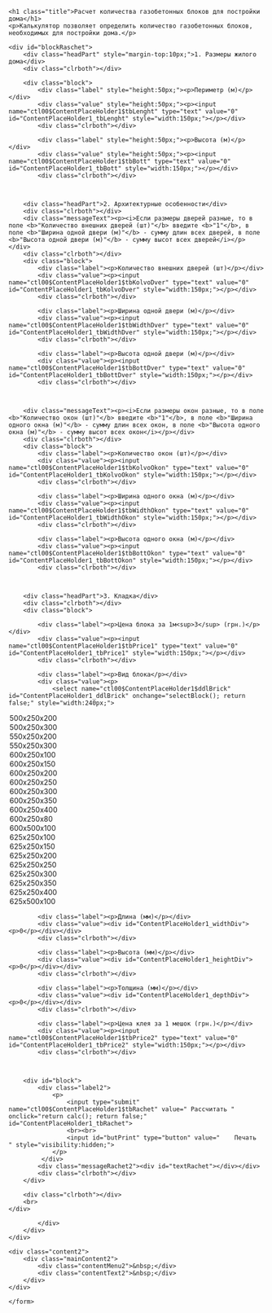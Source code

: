         
    <h1 class="title">Расчет количества газобетонных блоков для постройки дома</h1>
    <p>Калькулятор позволяет определить количество газобетонных блоков, необходимых для постройки дома.</p>

    <div id="blockRaschet">
        <div class="headPart" style="margin-top:10px;">1. Размеры жилого дома</div>
        <div class="clrboth"></div>

        <div class="block">
            <div class="label" style="height:50px;"><p>Периметр (м)</p></div>
            <div class="value" style="height:50px;"><p><input name="ctl00$ContentPlaceHolder1$tbLenght" type="text" value="0" id="ContentPlaceHolder1_tbLenght" style="width:150px;"></p></div>
            <div class="clrboth"></div>

            <div class="label" style="height:50px;"><p>Высота (м)</p></div>
            <div class="value" style="height:50px;"><p><input name="ctl00$ContentPlaceHolder1$tbBott" type="text" value="0" id="ContentPlaceHolder1_tbBott" style="width:150px;"></p></div>
            <div class="clrboth"></div>

            

        <div class="headPart">2. Архитектурные особенности</div>
        <div class="clrboth"></div>
        <div class="messageText"><p><i>Если размеры дверей разные, то в поле <b>"Количество внешних дверей (шт)"</b> введите <b>"1"</b>, в поле <b>"Ширина одной двери (м)"</b> - сумму длин всех дверей, в поле <b>"Высота одной двери (м)"</b> - сумму высот всех дверей</i></p></div>
        <div class="clrboth"></div>
        <div class="block">
            <div class="label"><p>Количество внешних дверей (шт)</p></div>
            <div class="value"><p><input name="ctl00$ContentPlaceHolder1$tbKolvoDver" type="text" value="0" id="ContentPlaceHolder1_tbKolvoDver" style="width:150px;"></p></div>
            <div class="clrboth"></div>

            <div class="label"><p>Ширина одной двери (м)</p></div>
            <div class="value"><p><input name="ctl00$ContentPlaceHolder1$tbWidthDver" type="text" value="0" id="ContentPlaceHolder1_tbWidthDver" style="width:150px;"></p></div>
            <div class="clrboth"></div>

            <div class="label"><p>Высота одной двери (м)</p></div>
            <div class="value"><p><input name="ctl00$ContentPlaceHolder1$tbBottDver" type="text" value="0" id="ContentPlaceHolder1_tbBottDver" style="width:150px;"></p></div>
            <div class="clrboth"></div>

            

        <div class="messageText"><p><i>Если размеры окон разные, то в поле <b>"Количество окон (шт)"</b> введите <b>"1"</b>, в поле <b>"Ширина одного окна (м)"</b> - сумму длин всех окон, в поле <b>"Высота одного окна (м)"</b> - сумму высот всех окон</i></p></div>
        <div class="clrboth"></div>
        <div class="block">
            <div class="label"><p>Количество окон (шт)</p></div>
            <div class="value"><p><input name="ctl00$ContentPlaceHolder1$tbKolvoOkon" type="text" value="0" id="ContentPlaceHolder1_tbKolvoOkon" style="width:150px;"></p></div>
            <div class="clrboth"></div>

            <div class="label"><p>Ширина одного окна (м)</p></div>
            <div class="value"><p><input name="ctl00$ContentPlaceHolder1$tbWidthOkon" type="text" value="0" id="ContentPlaceHolder1_tbWidthOkon" style="width:150px;"></p></div>
            <div class="clrboth"></div>

            <div class="label"><p>Высота одного окна (м)</p></div>
            <div class="value"><p><input name="ctl00$ContentPlaceHolder1$tbBottOkon" type="text" value="0" id="ContentPlaceHolder1_tbBottOkon" style="width:150px;"></p></div>
            <div class="clrboth"></div>

            

        <div class="headPart">3. Кладка</div>
        <div class="clrboth"></div>
        <div class="block">

            <div class="label"><p>Цена блока за 1м<sup>3</sup> (грн.)</p></div>
            <div class="value"><p><input name="ctl00$ContentPlaceHolder1$tbPrice1" type="text" value="0" id="ContentPlaceHolder1_tbPrice1" style="width:150px;"></p></div>
            <div class="clrboth"></div>

            <div class="label"><p>Вид блока</p></div>
            <div class="value"><p>
                <select name="ctl00$ContentPlaceHolder1$ddlBrick" id="ContentPlaceHolder1_ddlBrick" onchange="selectBlock(); return false;" style="width:240px;">
  <option value="24">500х250х200</option>
	<option value="13">500х250х300</option>
	<option value="14">550х250х200</option>
	<option value="15">550х250х300</option>
	<option value="7">600х250х100</option>
	<option value="2">600х250х150</option>
	<option value="4">600х250х200</option>
	<option value="9">600х250х250</option>
	<option value="10">600х250х300</option>
	<option value="11">600х250х350</option>
	<option value="12">600х250х400</option>
	<option value="23">600х250х80</option>
	<option value="5">600х500х100</option>
	<option value="6">625х250х100</option>
	<option value="21">625х250х150</option>
	<option value="18">625х250х200</option>
	<option value="19">625х250х250</option>
	<option value="16">625х250х300</option>
	<option value="20">625х250х350</option>
	<option value="17">625х250х400</option>
	<option value="22">625х500х100</option>

</select>
            </p></div>
            <div class="clrboth"></div>

            <div class="label"><p>Длина (мм)</p></div>
            <div class="value"><div id="ContentPlaceHolder1_widthDiv"><p>0</p></div></div>
            <div class="clrboth"></div>

            <div class="label"><p>Высота (мм)</p></div>
            <div class="value"><div id="ContentPlaceHolder1_heightDiv"><p>0</p></div></div>
            <div class="clrboth"></div>

            <div class="label"><p>Толщина (мм)</p></div>
            <div class="value"><div id="ContentPlaceHolder1_depthDiv"><p>0</p></div></div>
            <div class="clrboth"></div>

            <div class="label"><p>Цена клея за 1 мешок (грн.)</p></div>
            <div class="value"><p><input name="ctl00$ContentPlaceHolder1$tbPrice2" type="text" value="0" id="ContentPlaceHolder1_tbPrice2" style="width:150px;"></p></div>
            <div class="clrboth"></div>

            

        <div id="block">
            <div class="label2">
                <p>
                    <input type="submit" name="ctl00$ContentPlaceHolder1$tbRachet" value=" Рассчитать " onclick="return calc(); return false;" id="ContentPlaceHolder1_tbRachet">
                    <br><br>
                    <input id="butPrint" type="button" value="    Печать    " style="visibility:hidden;">
                </p>
             </div>
            <div class="messageRachet2"><div id="textRachet"></div></div>
            <div class="clrboth"></div>
        </div>

        <div class="clrboth"></div>
        <br>
    </div>

<input type="hidden" name="ctl00$ContentPlaceHolder1$hfParamClutch" id="ContentPlaceHolder1_hfParamClutch" value="24=500=250=200=0.025%13=500=250=300=0.0375%14=550=250=200=0.0275%15=550=250=300=0.04125%7=600=250=100=0.015%2=600=250=150=0.0225%4=600=250=200=0.03%9=600=250=250=0.0375%10=600=250=300=0.045%11=600=250=350=0.0525%12=600=250=400=0.06%23=600=250=80=0.012%5=600=500=100=0.03%6=625=250=100=0.015625%21=625=250=150=0.0234375%18=625=250=200=0.03125%19=625=250=250=0.0390625%16=625=250=300=0.046875%20=625=250=350=0.0546875%17=625=250=400=0.0625%22=625=500=100=0.03125%">

            </div>
        </div>
    </div>

    <div class="content2">
        <div class="mainContent2">
            <div class="contentMenu2">&nbsp;</div>
            <div class="contentText2">&nbsp;</div>
        </div>
    </div>
    
    
<script type="text/javascript"> 
<!--
    function selectBlock() {
        document.getElementById('butPrint').style.visibility = 'hidden';
        var ddlBrick = document.getElementById('ContentPlaceHolder1_ddlBrick');
        var brick = ddlBrick.options[ddlBrick.selectedIndex].value;

        var P1 = 0;
        var P2 = 0;
        var P3 = 0;
        var tmp = document.getElementById('ContentPlaceHolder1_hfParamClutch').value.split('%');
        for (var i = 0; i < tmp.length; i++) {
            var tmp2 = tmp[i].split('=');
            if (tmp2.length == 5 && tmp2[0] == brick) {
                P1 = tmp2[1];
                P2 = tmp2[2];
                P3 = tmp2[3];
            }
        }
        document.getElementById('ContentPlaceHolder1_widthDiv').innerHTML = "<p>" + P1 + "</p>";
        document.getElementById('ContentPlaceHolder1_heightDiv').innerHTML = "<p>" + P2 + "</p>";
        document.getElementById('ContentPlaceHolder1_depthDiv').innerHTML = "<p>" + P3 + "</p>";
    }


    function calc() {
        document.getElementById('butPrint').style.visibility = 'hidden';
        var N10 = 0;
        var N = 0;
        var V = 0;
        var K4 = document.getElementById('ContentPlaceHolder1_tbBott').value;
        var K2 = document.getElementById('ContentPlaceHolder1_tbLenght').value;
        var K7 = document.getElementById('ContentPlaceHolder1_tbKolvoDver').value;
        var K6 = document.getElementById('ContentPlaceHolder1_tbWidthDver').value;
        var K8 = document.getElementById('ContentPlaceHolder1_tbBottDver').value;
        var K9 = document.getElementById('ContentPlaceHolder1_tbKolvoOkon').value;
        var K10 = document.getElementById('ContentPlaceHolder1_tbWidthOkon').value;
        var K11 = document.getElementById('ContentPlaceHolder1_tbBottOkon').value;

        var price1 = document.getElementById('ContentPlaceHolder1_tbPrice1').value;
        var price2 = document.getElementById('ContentPlaceHolder1_tbPrice2').value;
        price1 = price1.replace(',', '.');
        price2 = price2.replace(',', '.');

        K4 = K4.replace(',', '.');
        K2 = K2.replace(',', '.');
        K6 = K6.replace(',', '.');
        K8 = K8.replace(',', '.');
        K10 = K10.replace(',', '.');
        K11 = K11.replace(',', '.');

        K7 = parseInt(K7);
        K9 = parseInt(K9);
        price1 = parseFloat(price1);
        price2 = parseFloat(price2);

        if (isNaN(K7) || isNaN(K9) || isNaN(parseFloat(K4)) || isNaN(parseFloat(K2)) || isNaN(parseFloat(K6)) || isNaN(parseFloat(K8)) || isNaN(parseFloat(K10)) || isNaN(parseFloat(K11)) || isNaN(parseFloat(price1)) || isNaN(parseFloat(price2))) {
            document.getElementById("textRachet").innerHTML = 'Ошибка при вводе значения!';
            return false;
        }

        var P1 = 0;
        var P2 = 0;
        var P3 = 0;
        var volume = 0;
        var Nam = '';

        var ddlBrick = document.getElementById('ContentPlaceHolder1_ddlBrick');
        var brick = ddlBrick.options[ddlBrick.selectedIndex].value;
        Nam = ddlBrick.options[ddlBrick.selectedIndex].text;

        var tmp = document.getElementById('ContentPlaceHolder1_hfParamClutch').value.split('%');
        for (var i = 0; i < tmp.length; i++) {
            var tmp2 = tmp[i].split('=');
            if (tmp2.length == 5 && tmp2[0] == brick) {
                P1 = tmp2[1];
                P2 = tmp2[2];
                P3 = tmp2[3];
                volume = tmp2[4];
            }
        }


        N10 = (parseFloat(P1) / 1000) * (parseFloat(P2) / 1000);
        N = (K2 * K4 - K6 * K7 * K8 - K9 * K10 * K11) / N10;
        V = N * volume;
        N = Math.round(N);
        V = Math.round(V);
        document.getElementById("textRachet").innerHTML = 'Расчетное количество материала формата "' + Nam + '" равно <b>' + N + '<\/b> штук, объем = <b>' + V + ' м<sup>3</sup></b>, на сумму <b>' + V * price1 + ' грн.</b>.<br/>Средний расход клея для кладки блоков 25кг (1 мешок) на 1м<sup>3</sup>, т.е. <b>' + V + ' мешков</b>, на сумму <b> ' + V * price2 + ' грн.</b></br>Расчеты не точны на 100%, поэтому материал надо брать с запасом.';

        
    }

   
    </script>


    
    </form>


</body></html>
